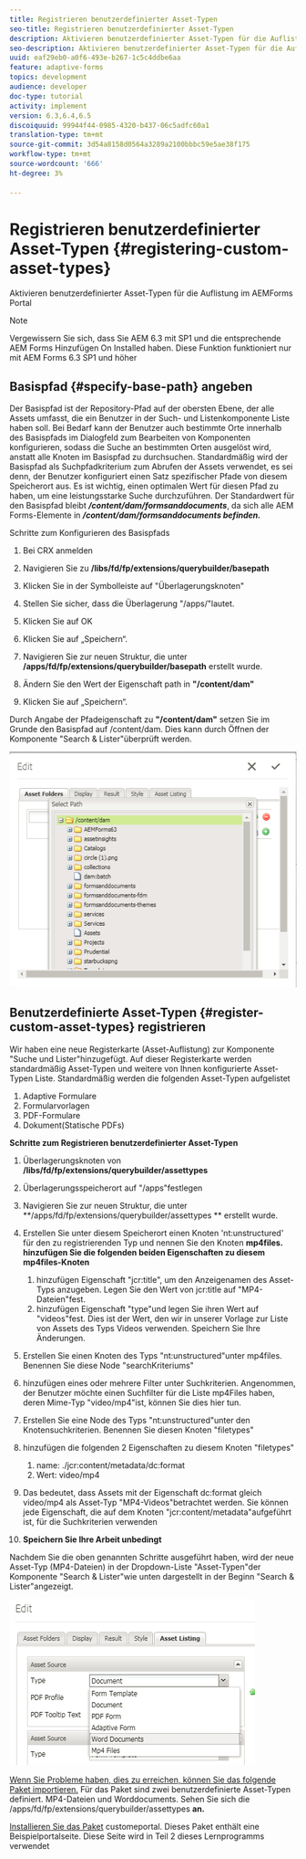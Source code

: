 ```yaml
---
title: Registrieren benutzerdefinierter Asset-Typen
seo-title: Registrieren benutzerdefinierter Asset-Typen
description: Aktivieren benutzerdefinierter Asset-Typen für die Auflistung im AEMForms Portal
seo-description: Aktivieren benutzerdefinierter Asset-Typen für die Auflistung im AEMForms Portal
uuid: eaf29eb0-a0f6-493e-b267-1c5c4ddbe6aa
feature: adaptive-forms
topics: development
audience: developer
doc-type: tutorial
activity: implement
version: 6.3,6.4,6.5
discoiquuid: 99944f44-0985-4320-b437-06c5adfc60a1
translation-type: tm+mt
source-git-commit: 3d54a8158d0564a3289a2100bbbc59e5ae38f175
workflow-type: tm+mt
source-wordcount: '666'
ht-degree: 3%

---
```



# Registrieren benutzerdefinierter Asset-Typen {#registering-custom-asset-types}

Aktivieren benutzerdefinierter Asset-Typen für die Auflistung im AEMForms Portal

>[!NOTE]
>
>Vergewissern Sie sich, dass Sie AEM 6.3 mit SP1 und die entsprechende AEM Forms Hinzufügen On Installed haben. Diese Funktion funktioniert nur mit AEM Forms 6.3 SP1 und höher

## Basispfad {#specify-base-path} angeben

Der Basispfad ist der Repository-Pfad auf der obersten Ebene, der alle Assets umfasst, die ein Benutzer in der Such- und Listenkomponente Liste haben soll. Bei Bedarf kann der Benutzer auch bestimmte Orte innerhalb des Basispfads im Dialogfeld zum Bearbeiten von Komponenten konfigurieren, sodass die Suche an bestimmten Orten ausgelöst wird, anstatt alle Knoten im Basispfad zu durchsuchen. Standardmäßig wird der Basispfad als Suchpfadkriterium zum Abrufen der Assets verwendet, es sei denn, der Benutzer konfiguriert einen Satz spezifischer Pfade von diesem Speicherort aus. Es ist wichtig, einen optimalen Wert für diesen Pfad zu haben, um eine leistungsstarke Suche durchzuführen. Der Standardwert für den Basispfad bleibt **_/content/dam/formsanddocuments_**, da sich alle AEM Forms-Elemente in **_/content/dam/formsanddocuments befinden._**

Schritte zum Konfigurieren des Basispfads

1. Bei CRX anmelden
1. Navigieren Sie zu **/libs/fd/fp/extensions/querybuilder/basepath**

1. Klicken Sie in der Symbolleiste auf &quot;Überlagerungsknoten&quot;
1. Stellen Sie sicher, dass die Überlagerung &quot;/apps/&quot;lautet.
1. Klicken Sie auf OK
1. Klicken Sie auf „Speichern“.
1. Navigieren Sie zur neuen Struktur, die unter **/apps/fd/fp/extensions/querybuilder/basepath** erstellt wurde.

1. Ändern Sie den Wert der Eigenschaft path in **&quot;/content/dam&quot;**
1. Klicken Sie auf „Speichern“.

Durch Angabe der Pfadeigenschaft zu **&quot;/content/dam&quot;** setzen Sie im Grunde den Basispfad auf /content/dam. Dies kann durch Öffnen der Komponente &quot;Search &amp; Lister&quot;überprüft werden.

![basepath](assets/basepath.png)

## Benutzerdefinierte Asset-Typen {#register-custom-asset-types} registrieren

Wir haben eine neue Registerkarte (Asset-Auflistung) zur Komponente &quot;Suche und Lister&quot;hinzugefügt. Auf dieser Registerkarte werden standardmäßig Asset-Typen und weitere von Ihnen konfigurierte Asset-Typen Liste. Standardmäßig werden die folgenden Asset-Typen aufgelistet

1. Adaptive Formulare
1. Formularvorlagen
1. PDF-Formulare
1. Dokument(Statische PDFs)

**Schritte zum Registrieren benutzerdefinierter Asset-Typen**

1. Überlagerungsknoten von **/libs/fd/fp/extensions/querybuilder/assettypes**

1. Überlagerungsspeicherort auf &quot;/apps&quot;festlegen
1. Navigieren Sie zur neuen Struktur, die unter **/apps/fd/fp/extensions/querybuilder/assettypes ** erstellt wurde.

1. Erstellen Sie unter diesem Speicherort einen Knoten &#39;nt:unstructured&#39; für den zu registrierenden Typ und nennen Sie den Knoten **mp4files. hinzufügen Sie die folgenden beiden Eigenschaften zu diesem mp4files-Knoten**

   1. hinzufügen Eigenschaft &quot;jcr:title&quot;, um den Anzeigenamen des Asset-Typs anzugeben. Legen Sie den Wert von jcr:title auf &quot;MP4-Dateien&quot;fest.
   1. hinzufügen Eigenschaft &quot;type&quot;und legen Sie ihren Wert auf &quot;videos&quot;fest. Dies ist der Wert, den wir in unserer Vorlage zur Liste von Assets des Typs Videos verwenden. Speichern Sie Ihre Änderungen.

1. Erstellen Sie einen Knoten des Typs &quot;nt:unstructured&quot;unter mp4files. Benennen Sie diese Node &quot;searchKriteriums&quot;
1. hinzufügen eines oder mehrere Filter unter Suchkriterien. Angenommen, der Benutzer möchte einen Suchfilter für die Liste mp4Files haben, deren Mime-Typ &quot;video/mp4&quot;ist, können Sie dies hier tun.
1. Erstellen Sie eine Node des Typs &quot;nt:unstructured&quot;unter den Knotensuchkriterien. Benennen Sie diesen Knoten &quot;filetypes&quot;
1. hinzufügen die folgenden 2 Eigenschaften zu diesem Knoten &quot;filetypes&quot;

   1. name: ./jcr:content/metadata/dc:format
   1. Wert: video/mp4

1. Das bedeutet, dass Assets mit der Eigenschaft dc:format gleich video/mp4 als Asset-Typ &quot;MP4-Videos&quot;betrachtet werden. Sie können jede Eigenschaft, die auf dem Knoten &quot;jcr:content/metadata&quot;aufgeführt ist, für die Suchkriterien verwenden

1. **Speichern Sie Ihre Arbeit unbedingt**

Nachdem Sie die oben genannten Schritte ausgeführt haben, wird der neue Asset-Typ (MP4-Dateien) in der Dropdown-Liste &quot;Asset-Typen&quot;der Komponente &quot;Search &amp; Lister&quot;wie unten dargestellt in der Beginn &quot;Search &amp; Lister&quot;angezeigt.

![mp4files](assets/mp4files.png)

[Wenn Sie Probleme haben, dies zu erreichen, können Sie das folgende Paket importieren.](assets/assettypeskt1.zip) Für das Paket sind zwei benutzerdefinierte Asset-Typen definiert. MP4-Dateien und Worddocuments. Sehen Sie sich die /apps/fd/fp/extensions/querybuilder/assettypes **an.**

[Installieren Sie das Paket](assets/customportalpage.zip) customeportal. Dieses Paket enthält eine Beispielportalseite. Diese Seite wird in Teil 2 dieses Lernprogramms verwendet

